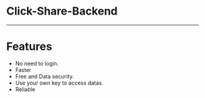 # Click-Share-Backend

----

# Features 
* No need to login.
* Faster
* Free and Data security.
* Use your own key to access datas.
* Reliable

 
